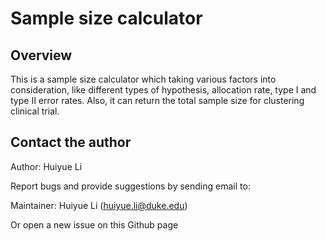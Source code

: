 # Sample size calculator

## Overview

This is a sample size calculator which taking various factors into consideration, like different types of hypothesis, allocation rate, type I and type II error rates. Also, it can return the total sample size for clustering clinical trial. 

## Contact the author

Author: Huiyue Li

Report bugs and provide suggestions by sending email to:

Maintainer: Huiyue Li (huiyue.li@duke.edu)

Or open a new issue on this Github page
